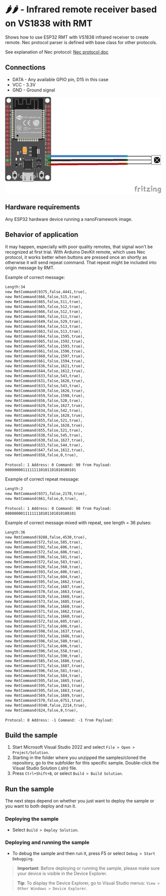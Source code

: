 # 🌶️🌶️ - Infrared remote receiver based on VS1838 with RMT

Shows how to use ESP32 RMT with VS1838 infrared receiver to create remote. Nec protocol parser is defined with base class for other protocols.

See explanation of Nec protocol: [Nec protocol doc](https://www.sbprojects.net/knowledge/ir/nec.php)

## Connections

- DATA - Any available GPIO pin, D15 in this case
- VCC -  3.3V
- GND -  Ground signal

![Connections](VS1838.png)

## Hardware requirements

Any ESP32 hardware device running a nanoFramework image.

## Behavior of application

It may happen, especially with poor quality remotes, that signal won't be recognized at first trial. With Arduino DevKit remote, which uses Nec protocol, it works better when buttons are pressed once an shortly as otherwise it will send repeat command. That repeat might be included into origin message by RMT.

Example of correct message:

```
Length:34
new RmtCommand(9375,false,4441,true),
new RmtCommand(666,false,515,true),
new RmtCommand(665,false,511,true),
new RmtCommand(665,false,512,true),
new RmtCommand(666,false,512,true),
new RmtCommand(666,false,511,true),
new RmtCommand(649,false,529,true),
new RmtCommand(664,false,513,true),
new RmtCommand(663,false,513,true),
new RmtCommand(664,false,1595,true),
new RmtCommand(665,false,1592,true),
new RmtCommand(665,false,1593,true),
new RmtCommand(661,false,1596,true),
new RmtCommand(660,false,1597,true),
new RmtCommand(661,false,1594,true),
new RmtCommand(636,false,1621,true),
new RmtCommand(644,false,1612,true),
new RmtCommand(633,false,543,true),
new RmtCommand(631,false,1626,true),
new RmtCommand(633,false,543,true),
new RmtCommand(630,false,1626,true),
new RmtCommand(659,false,1598,true),
new RmtCommand(656,false,520,true),
new RmtCommand(629,false,1627,true),
new RmtCommand(634,false,542,true),
new RmtCommand(629,false,1628,true),
new RmtCommand(655,false,521,true),
new RmtCommand(629,false,1628,true),
new RmtCommand(655,false,521,true),
new RmtCommand(630,false,545,true),
new RmtCommand(630,false,1627,true),
new RmtCommand(633,false,544,true),
new RmtCommand(647,false,1612,true),
new RmtCommand(658,false,0,true),

Protocol: 1 Address: 0 Command: 90 from Payload: 00000000111111110101101010100101

```

Example of correct repeat message:

```
Length:2
new RmtCommand(9371,false,2178,true),
new RmtCommand(661,false,0,true),

Protocol: 1 Address: 0 Command: 90 from Payload: 00000000111111110101101010100101
```

Example of correct message mixed with repeat, see length = 36 pulses:

```
Length:36
new RmtCommand(9288,false,4530,true),
new RmtCommand(572,false,585,true),
new RmtCommand(592,false,606,true),
new RmtCommand(572,false,606,true),
new RmtCommand(596,false,581,true),
new RmtCommand(572,false,583,true),
new RmtCommand(620,false,560,true),
new RmtCommand(593,false,606,true),
new RmtCommand(573,false,604,true),
new RmtCommand(595,false,1662,true),
new RmtCommand(572,false,1687,true),
new RmtCommand(570,false,1663,true),
new RmtCommand(620,false,1660,true),
new RmtCommand(573,false,1685,true),
new RmtCommand(596,false,1660,true),
new RmtCommand(571,false,1662,true),
new RmtCommand(621,false,1660,true),
new RmtCommand(572,false,605,true),
new RmtCommand(571,false,606,true),
new RmtCommand(598,false,1637,true),
new RmtCommand(593,false,1686,true),
new RmtCommand(596,false,580,true),
new RmtCommand(571,false,606,true),
new RmtCommand(596,false,558,true),
new RmtCommand(593,false,590,true),
new RmtCommand(585,false,1686,true),
new RmtCommand(571,false,1687,true),
new RmtCommand(596,false,581,true),
new RmtCommand(594,false,584,true),
new RmtCommand(595,false,1665,true),
new RmtCommand(595,false,1663,true),
new RmtCommand(595,false,1663,true),
new RmtCommand(569,false,1689,true),
new RmtCommand(570,false,6751,true),
new RmtCommand(9340,false,2214,true),
new RmtCommand(624,false,0,true),

Protocol: 0 Address: -1 Command: -1 from Payload: 
```

## Build the sample

1. Start Microsoft Visual Studio 2022 and select `File > Open > Project/Solution`.
1. Starting in the folder where you unzipped the samples/cloned the repository, go to the subfolder for this specific sample. Double-click the Visual Studio Solution (.sln) file.
1. Press `Ctrl+Shift+B`, or select `Build > Build Solution`.

## Run the sample

The next steps depend on whether you just want to deploy the sample or you want to both deploy and run it.

### Deploying the sample

- Select `Build > Deploy Solution`.

### Deploying and running the sample

- To debug the sample and then run it, press F5 or select `Debug > Start Debugging`.

> **Important**: Before deploying or running the sample, please make sure your device is visible in the Device Explorer.

> **Tip**: To display the Device Explorer, go to Visual Studio menus: `View > Other Windows > Device Explorer`.
